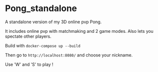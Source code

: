 # Pong_standalone

A standalone version of my 3D online pvp Pong.

It includes online pvp with matchmaking and 2 game modes.
Also lets you spectate other players.

Build with ```docker-compose up --build```

Then go to ```http://localhost:8080/``` and choose your nickname.

Use 'W' and 'S' to play !
